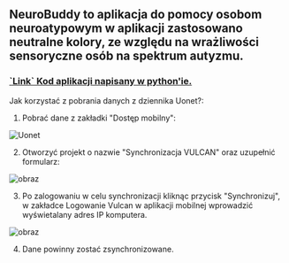 <h2>NeuroBuddy to aplikacja do pomocy osobom neuroatypowym w aplikacji zastosowano neutralne kolory, ze względu na wrażliwości sensoryczne osób na spektrum autyzmu.</h2>

<h3> <a href="https://drive.google.com/file/d/1WMtT2OPMxzclmWixY-IAWf_YRzyd7mRH/view?usp=drivesdk"> `Link` Kod aplikacji napisany w python'ie. </a> </h3>

Jak korzystać z pobrania danych z dziennika Uonet?:
1. Pobrać dane z zakładki "Dostęp mobilny":

![Uonet](https://github.com/WiktorSadzki/NeuroBuddy/assets/148256587/9db7708c-2e6f-4040-9ec6-9914d1caa664)

2. Otworzyć projekt o nazwie "Synchronizacja VULCAN" oraz uzupełnić formularz:

![obraz](https://github.com/WiktorSadzki/NeuroBuddy/assets/148256587/ad144a14-f1ef-4f6b-bae9-22e8fb638320)

3. Po zalogowaniu w celu synchronizacji kliknąc przycisk "Synchronizuj", w zakładce Logowanie Vulcan w aplikacji mobilnej wprowadzić wyświetalany adres IP komputera.

![obraz](https://github.com/WiktorSadzki/NeuroBuddy/assets/148256587/5a43c723-30ad-4305-b9b5-1016afa05cef)

4. Dane powinny zostać zsynchronizowane.
